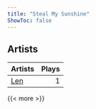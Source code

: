 ```yaml
---
title: "Steal My Sunshine"
ShowToc: false
---
```


## Artists
Artists | Plays 
----- | -----: 
[Len](/artists/len-123337) | 1

{{< more >}}